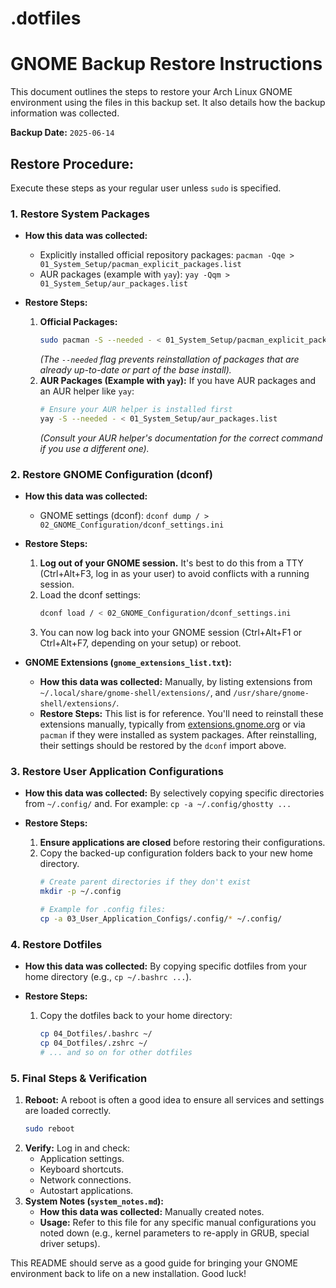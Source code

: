 # **.dotfiles** 


# GNOME Backup Restore Instructions

This document outlines the steps to restore your Arch Linux GNOME environment using the files in this backup set. It also details how the backup information was collected.

**Backup Date:** `2025-06-14`

## Restore Procedure:

Execute these steps as your regular user unless `sudo` is specified.

### 1. Restore System Packages

* **How this data was collected:**
    * Explicitly installed official repository packages: `pacman -Qqe > 01_System_Setup/pacman_explicit_packages.list`
    * AUR packages (example with `yay`): `yay -Qqm > 01_System_Setup/aur_packages.list`

* **Restore Steps:**
    1.  **Official Packages:**
        ```bash
        sudo pacman -S --needed - < 01_System_Setup/pacman_explicit_packages.list
        ```
        *(The `--needed` flag prevents reinstallation of packages that are already up-to-date or part of the base install).*
    2.  **AUR Packages (Example with `yay`):**
        If you have AUR packages and an AUR helper like `yay`:
        ```bash
        # Ensure your AUR helper is installed first
        yay -S --needed - < 01_System_Setup/aur_packages.list
        ```
        *(Consult your AUR helper's documentation for the correct command if you use a different one).*

### 2. Restore GNOME Configuration (dconf)

* **How this data was collected:**
    * GNOME settings (dconf): `dconf dump / > 02_GNOME_Configuration/dconf_settings.ini`

* **Restore Steps:**
    1.  **Log out of your GNOME session.** It's best to do this from a TTY (Ctrl+Alt+F3, log in as your user) to avoid conflicts with a running session.
    2.  Load the dconf settings:
        ```bash
        dconf load / < 02_GNOME_Configuration/dconf_settings.ini
        ```
    3.  You can now log back into your GNOME session (Ctrl+Alt+F1 or Ctrl+Alt+F7, depending on your setup) or reboot.

* **GNOME Extensions (`gnome_extensions_list.txt`):**
    * **How this data was collected:** Manually, by listing extensions from `~/.local/share/gnome-shell/extensions/`, and `/usr/share/gnome-shell/extensions/`.
    * **Restore Steps:** This list is for reference. You'll need to reinstall these extensions manually, typically from [extensions.gnome.org](https://extensions.gnome.org) or via `pacman` if they were installed as system packages. After reinstalling, their settings should be restored by the `dconf` import above.

### 3. Restore User Application Configurations

* **How this data was collected:** By selectively copying specific directories from `~/.config/` and. For example: `cp -a ~/.config/ghostty ...`

* **Restore Steps:**
    1.  **Ensure applications are closed** before restoring their configurations.
    2.  Copy the backed-up configuration folders back to your new home directory.
        ```bash
        # Create parent directories if they don't exist
        mkdir -p ~/.config

        # Example for .config files:
        cp -a 03_User_Application_Configs/.config/* ~/.config/
        ```

### 4. Restore Dotfiles

* **How this data was collected:** By copying specific dotfiles from your home directory (e.g., `cp ~/.bashrc ...`). 

* **Restore Steps:**
    1.  Copy the dotfiles back to your home directory:
        ```bash
        cp 04_Dotfiles/.bashrc ~/
        cp 04_Dotfiles/.zshrc ~/
        # ... and so on for other dotfiles
        ```

### 5. Final Steps & Verification

1.  **Reboot:** A reboot is often a good idea to ensure all services and settings are loaded correctly.
    ```bash
    sudo reboot
    ```
2.  **Verify:** Log in and check:
    * Application settings.
    * Keyboard shortcuts.
    * Network connections.
    * Autostart applications.
3.  **System Notes (`system_notes.md`):**
    * **How this data was collected:** Manually created notes.
    * **Usage:** Refer to this file for any specific manual configurations you noted down (e.g., kernel parameters to re-apply in GRUB, special driver setups).

This README should serve as a good guide for bringing your GNOME environment back to life on a new installation. Good luck!

